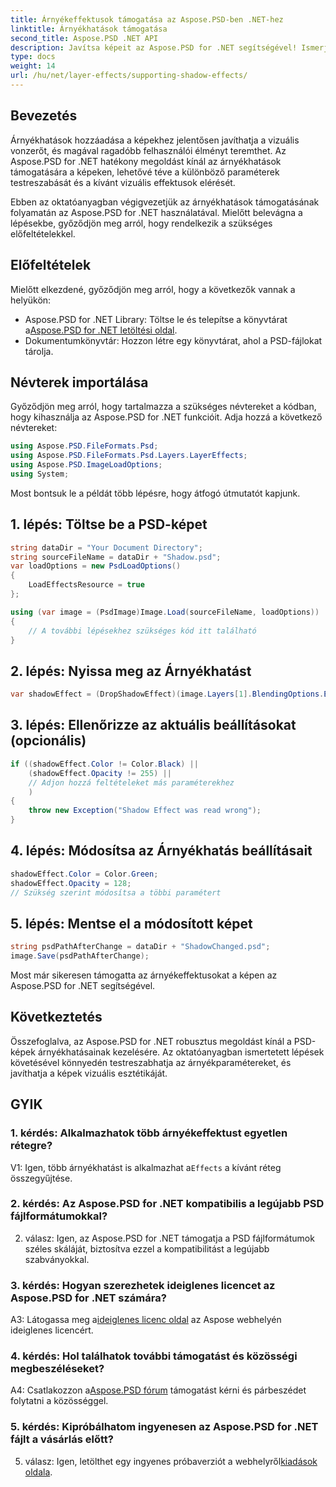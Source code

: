 ```yaml
---
title: Árnyékeffektusok támogatása az Aspose.PSD-ben .NET-hez
linktitle: Árnyékhatások támogatása
second_title: Aspose.PSD .NET API
description: Javítsa képeit az Aspose.PSD for .NET segítségével! Ismerje meg az árnyékhatások támogatását lépésről lépésre. Töltse le most a lenyűgöző vizuális élményért.
type: docs
weight: 14
url: /hu/net/layer-effects/supporting-shadow-effects/
---
```

## Bevezetés

Árnyékhatások hozzáadása a képekhez jelentősen javíthatja a vizuális vonzerőt, és magával ragadóbb felhasználói élményt teremthet. Az Aspose.PSD for .NET hatékony megoldást kínál az árnyékhatások támogatására a képeken, lehetővé téve a különböző paraméterek testreszabását és a kívánt vizuális effektusok elérését.

Ebben az oktatóanyagban végigvezetjük az árnyékhatások támogatásának folyamatán az Aspose.PSD for .NET használatával. Mielőtt belevágna a lépésekbe, győződjön meg arról, hogy rendelkezik a szükséges előfeltételekkel.

## Előfeltételek

Mielőtt elkezdené, győződjön meg arról, hogy a következők vannak a helyükön:

-  Aspose.PSD for .NET Library: Töltse le és telepítse a könyvtárat a[Aspose.PSD for .NET letöltési oldal](https://releases.aspose.com/psd/net/).
- Dokumentumkönyvtár: Hozzon létre egy könyvtárat, ahol a PSD-fájlokat tárolja.

## Névterek importálása

Győződjön meg arról, hogy tartalmazza a szükséges névtereket a kódban, hogy kihasználja az Aspose.PSD for .NET funkcióit. Adja hozzá a következő névtereket:

```csharp
using Aspose.PSD.FileFormats.Psd;
using Aspose.PSD.FileFormats.Psd.Layers.LayerEffects;
using Aspose.PSD.ImageLoadOptions;
using System;
```

Most bontsuk le a példát több lépésre, hogy átfogó útmutatót kapjunk.

## 1. lépés: Töltse be a PSD-képet

```csharp
string dataDir = "Your Document Directory";
string sourceFileName = dataDir + "Shadow.psd";
var loadOptions = new PsdLoadOptions()
{
    LoadEffectsResource = true
};

using (var image = (PsdImage)Image.Load(sourceFileName, loadOptions))
{
    // A további lépésekhez szükséges kód itt található
}
```

## 2. lépés: Nyissa meg az Árnyékhatást

```csharp
var shadowEffect = (DropShadowEffect)(image.Layers[1].BlendingOptions.Effects[0]);
```

## 3. lépés: Ellenőrizze az aktuális beállításokat (opcionális)

```csharp
if ((shadowEffect.Color != Color.Black) ||
    (shadowEffect.Opacity != 255) ||
    // Adjon hozzá feltételeket más paraméterekhez
    )
{
    throw new Exception("Shadow Effect was read wrong");
}
```

## 4. lépés: Módosítsa az Árnyékhatás beállításait

```csharp
shadowEffect.Color = Color.Green;
shadowEffect.Opacity = 128;
// Szükség szerint módosítsa a többi paramétert
```

## 5. lépés: Mentse el a módosított képet

```csharp
string psdPathAfterChange = dataDir + "ShadowChanged.psd";
image.Save(psdPathAfterChange);
```

Most már sikeresen támogatta az árnyékeffektusokat a képen az Aspose.PSD for .NET segítségével.

## Következtetés

Összefoglalva, az Aspose.PSD for .NET robusztus megoldást kínál a PSD-képek árnyékhatásainak kezelésére. Az oktatóanyagban ismertetett lépések követésével könnyedén testreszabhatja az árnyékparamétereket, és javíthatja a képek vizuális esztétikáját.

## GYIK

### 1. kérdés: Alkalmazhatok több árnyékeffektust egyetlen rétegre?

 V1: Igen, több árnyékhatást is alkalmazhat a`Effects` a kívánt réteg összegyűjtése.

### 2. kérdés: Az Aspose.PSD for .NET kompatibilis a legújabb PSD fájlformátumokkal?

2. válasz: Igen, az Aspose.PSD for .NET támogatja a PSD fájlformátumok széles skáláját, biztosítva ezzel a kompatibilitást a legújabb szabványokkal.

### 3. kérdés: Hogyan szerezhetek ideiglenes licencet az Aspose.PSD for .NET számára?

 A3: Látogassa meg a[ideiglenes licenc oldal](https://purchase.aspose.com/temporary-license/) az Aspose webhelyén ideiglenes licencért.

### 4. kérdés: Hol találhatok további támogatást és közösségi megbeszéléseket?

 A4: Csatlakozzon a[Aspose.PSD fórum](https://forum.aspose.com/c/psd/34) támogatást kérni és párbeszédet folytatni a közösséggel.

### 5. kérdés: Kipróbálhatom ingyenesen az Aspose.PSD for .NET fájlt a vásárlás előtt?

 5. válasz: Igen, letölthet egy ingyenes próbaverziót a webhelyről[kiadások oldala](https://releases.aspose.com/).
